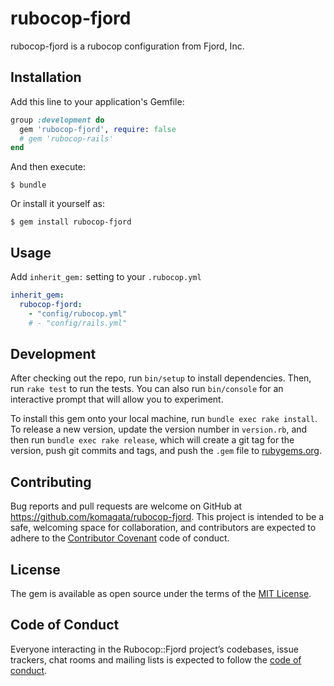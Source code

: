 # rubocop-fjord

rubocop-fjord is a rubocop configuration from Fjord, Inc.

## Installation

Add this line to your application's Gemfile:

```ruby
group :development do
  gem 'rubocop-fjord', require: false
  # gem 'rubocop-rails'
end
```

And then execute:

    $ bundle

Or install it yourself as:

    $ gem install rubocop-fjord

## Usage

Add `inherit_gem:` setting to your `.rubocop.yml`

```yml
inherit_gem:
  rubocop-fjord:
    - "config/rubocop.yml"
    # - "config/rails.yml"
```

## Development

After checking out the repo, run `bin/setup` to install dependencies. Then, run `rake test` to run the tests. You can also run `bin/console` for an interactive prompt that will allow you to experiment.

To install this gem onto your local machine, run `bundle exec rake install`. To release a new version, update the version number in `version.rb`, and then run `bundle exec rake release`, which will create a git tag for the version, push git commits and tags, and push the `.gem` file to [rubygems.org](https://rubygems.org).

## Contributing

Bug reports and pull requests are welcome on GitHub at https://github.com/komagata/rubocop-fjord. This project is intended to be a safe, welcoming space for collaboration, and contributors are expected to adhere to the [Contributor Covenant](http://contributor-covenant.org) code of conduct.

## License

The gem is available as open source under the terms of the [MIT License](https://opensource.org/licenses/MIT).

## Code of Conduct

Everyone interacting in the Rubocop::Fjord project’s codebases, issue trackers, chat rooms and mailing lists is expected to follow the [code of conduct](https://github.com/komagata/rubocop-fjord/blob/master/CODE_OF_CONDUCT.md).
